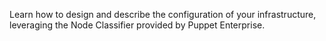 Learn how to design and describe the configuration of your infrastructure, leveraging the Node Classifier provided by Puppet Enterprise.